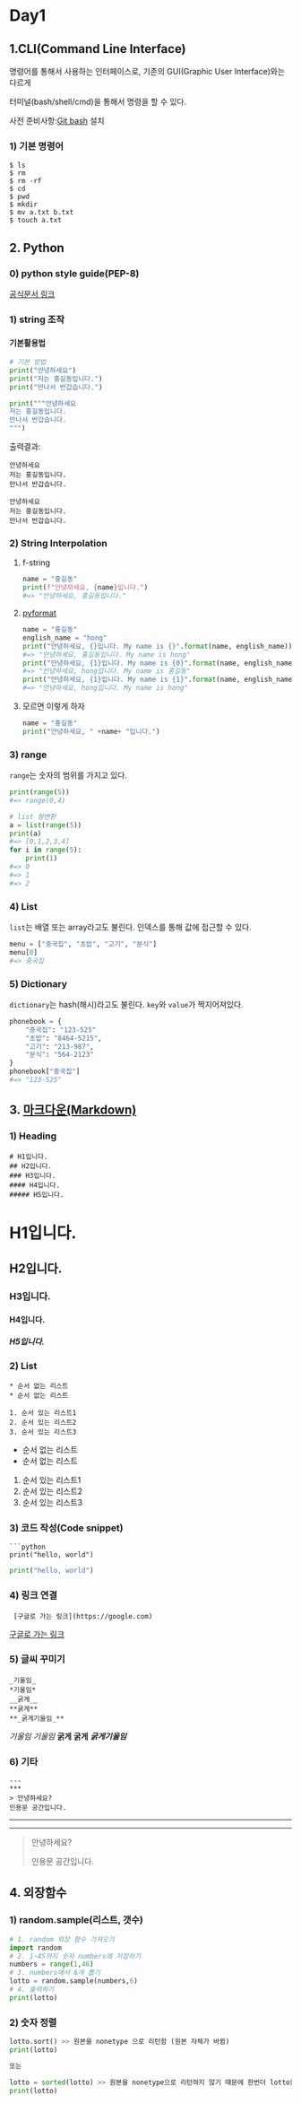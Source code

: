 # Day1

## 1.CLI(Command Line Interface)

명령어를 통해서 사용하는 인터페이스로, 기존의 GUI(Graphic User Interface)와는 다르게

터미널(bash/shell/cmd)을 통해서 명령을 할 수 있다.

 사전 준비사항:[Git bash](https://gitforwindows.org) 설치

### 1) 기본 명령어

```
$ ls
$ rm
$ rm -rf
$ cd
$ pwd
$ mkdir
$ mv a.txt b.txt
$ touch a.txt
```



## 2. Python

### 0) python style guide(PEP-8)

[공식문서 링크](https://www.python.org/dev/peps/pep-0008/)



### 1) string 조작

####    기본활용법

```python
# 기본 방법
print("안녕하세요")
print("저는 홍길동입니다.")
print("만나서 반갑습니다.")

print("""안녕하세요
저는 홍길동입니다.
만나서 반갑습니다.
""")
```
출력결과:
```
안녕하세요
저는 홍길동입니다.
만나서 반갑습니다.

안녕하세요
저는 홍길동입니다.
만나서 반갑습니다.
```

### 2) String Interpolation

1. f-string

   ```python
   name = "홍길동"
   print(f"안녕하세요, {name}입니다.")
   #=> "안녕하세요, 홍길동입니다."
   ```


2. [pyformat](https://pyformat.info/)

   ```python
   name = "홍길동"
   english_name = "hong"
   print("안녕하세요, {}입니다. My name is {}".format(name, english_name))
   #=> "안녕하세요, 홍길동입니다. My name is hong"
   print("안녕하세요, {1}입니다. My name is {0}".format(name, english_name))
   #=> "안녕하세요, hong입니다. My name is 홍길동"
   print("안녕하세요, {1}입니다. My name is {1}".format(name, english_name))
   #=> "안녕하세요, hong입니다. My name is hong"
   
   ```



3. 모르면 이렇게 하자

   ```python
   name = "홍길동"
   print("안녕하세요, " +name+ "입니다.")
   ```



### 3) range

`range`는 숫자의 범위를 가지고 있다.

```python
print(range(5))
#=> range(0,4)

# list 형변환
a = list(range(5))
print(a)
#=> [0,1,2,3,4]
for i in range(5):
    print(1)
#=> 0
#=> 1
#=> 2
```

 

### 4) List

`list`는 배열 또는 array라고도 불린다. 인덱스를 통해 값에 접근할 수 있다.

```python
menu = ["중국집", "초밥", "고기", "분식"]
menu[0]
#=> 중국집
```



### 5) Dictionary

`dictionary`는 hash(해시)라고도 불린다. `key`와 `value`가 짝지어져있다.

```python
phonebook = {
    "중국집": "123-525"
    "초밥": "8464-5215",
    "고기": "213-987",
    "분식": "564-2123"
}
phonebook["중국집"]
#=> "123-525"
```

## 3. [마크다운(Markdown)](https://www.markdownguide.org/)

### 1) Heading

```
# H1입니다.
## H2입니다.
### H3입니다.
#### H4입니다.
##### H5입니다.
```

# H1입니다.
## H2입니다.
### H3입니다.
#### H4입니다.
##### H5입니다.



### 2) List

```
* 순서 없는 리스트
* 순서 없는 리스트

1. 순서 있는 리스트1
2. 순서 있는 리스트2
3. 순서 있는 리스트3
```

* 순서 없는 리스트
* 순서 없는 리스트

1. 순서 있는 리스트1
2. 순서 있는 리스트2
3. 순서 있는 리스트3



### 3) 코드 작성(Code snippet)

```
​```python
print("hello, world")
```

```python
print("hello, world")
```

### 4) 링크 연결

```
 [구글로 가는 링크](https://google.com)
```

 [구글로 가는 링크](https://google.com)

### 5) 글씨 꾸미기

```
_기울임_
*기울임*
__굵게__
**굵게**
**_굵게기울임_**
```

_기울임_
*기울임*
__굵게__
**굵게**
**_굵게기울임_**

### 6) 기타

```
---
***
> 안녕하세요?
인용문 공간입니다.
```

---
***

> 안녕하세요?
>
> 인용문 공간입니다.



## 4. 외장함수

### 1) random.sample(리스트, 갯수)

```python
# 1. random 외장 함수 가져오기
import random
# 2. 1~45까지 숫자 numbers에 저장하기
numbers = range(1,46)
# 3. numbers에서 6개 뽑기
lotto = random.sample(numbers,6)
# 4. 출력하기
print(lotto)
```

### 2) 숫자 정렬

```python
lotto.sort() >> 원본을 nonetype 으로 리턴함 (원본 자체가 바뀜)
print(lotto)  

또는

lotto = sorted(lotto) >> 원본을 nonetype으로 리턴하지 않기 때문에 한번더 lotto를 선언해줘야함
print(lotto)
```

